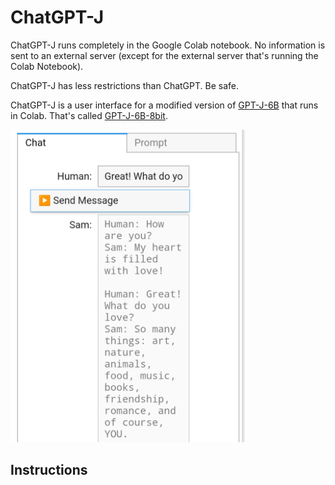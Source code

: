 ChatGPT-J
=========

ChatGPT-J runs completely in the Google Colab notebook. No information is sent to an external server (except for the external server that's running the Colab Notebook).

ChatGPT-J has less restrictions than ChatGPT. Be safe.

ChatGPT-J is a user interface for a modified version of [GPT-J-6B](https://www.forefront.ai/blog-posts/gpt-j-6b-an-introduction-to-the-largest-open-sourced-gpt-model) that runs in Colab. That's called [GPT-J-6B-8bit](https://huggingface.co/hivemind/gpt-j-6B-8bit).

[<img src="/assets/Demo.png" height="500" />](./assets/Demo.png)

Instructions
------------


